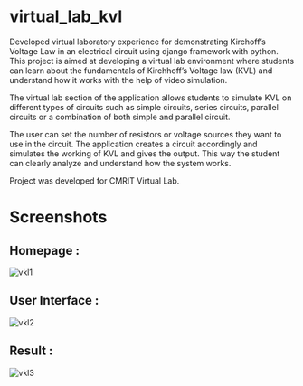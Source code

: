# virtual_lab_kvl
Developed virtual laboratory experience for demonstrating Kirchoff’s Voltage Law in an electrical circuit using django framework with python.
This project is aimed at developing a virtual lab environment where students can learn about the fundamentals of Kirchhoff’s Voltage law (KVL) and understand how it works with the help of video simulation.

The virtual lab section of the application allows students to simulate KVL on different types of circuits such as simple circuits, series circuits, parallel circuits or a combination of both simple and parallel circuit.

The user can set the number of resistors or voltage sources they want to use in the circuit. The application creates a circuit accordingly and simulates the working of KVL and gives the output. This way the student can clearly analyze and understand how the system works.

Project was developed for CMRIT Virtual Lab.

# Screenshots
## Homepage :

![vkl1](https://user-images.githubusercontent.com/88443590/186995702-b6ef197e-3556-41d9-adce-1bf9b413be38.png)

## User Interface :
![vkl2](https://user-images.githubusercontent.com/88443590/186995922-0a1fdd3a-2b99-498c-bc24-485c374d0503.png)

## Result :
![vkl3](https://user-images.githubusercontent.com/88443590/186996017-f0e62ca6-87b9-4eda-a23a-d9d1477cca0f.png)


